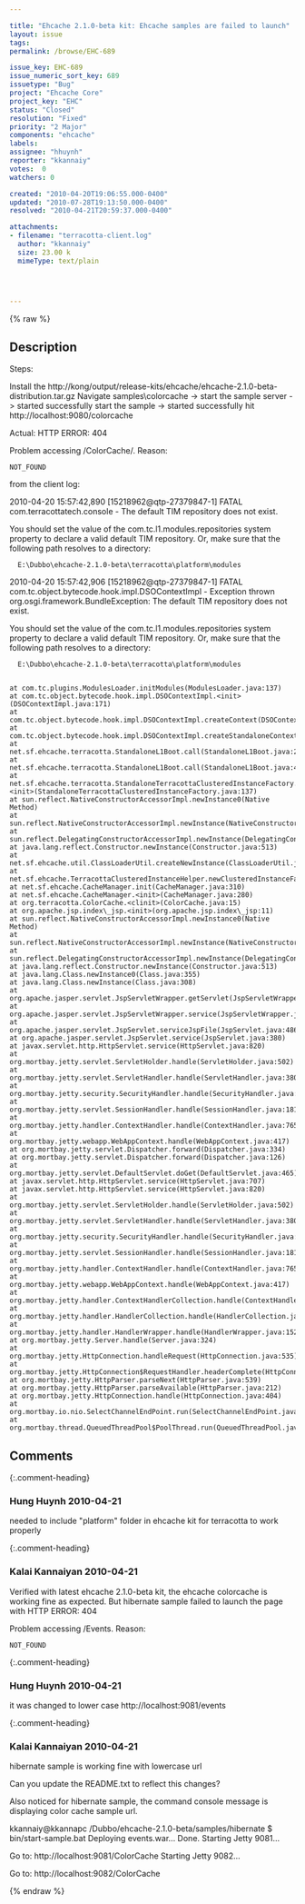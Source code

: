 ```yaml
---

title: "Ehcache 2.1.0-beta kit: Ehcache samples are failed to launch"
layout: issue
tags: 
permalink: /browse/EHC-689

issue_key: EHC-689
issue_numeric_sort_key: 689
issuetype: "Bug"
project: "Ehcache Core"
project_key: "EHC"
status: "Closed"
resolution: "Fixed"
priority: "2 Major"
components: "ehcache"
labels: 
assignee: "hhuynh"
reporter: "kkannaiy"
votes:  0
watchers: 0

created: "2010-04-20T19:06:55.000-0400"
updated: "2010-07-28T19:13:50.000-0400"
resolved: "2010-04-21T20:59:37.000-0400"

attachments:
- filename: "terracotta-client.log"
  author: "kkannaiy"
  size: 23.00 k
  mimeType: text/plain




---
```


{% raw %}

## Description

<div markdown="1" class="description">

Steps:

Install the http://kong/output/release-kits/ehcache/ehcache-2.1.0-beta-distribution.tar.gz
Navigate samples\colorcache -> start the sample server -> started successfully
start the sample -> started successfully
hit http://localhost:9080/colorcache

Actual: HTTP ERROR: 404

Problem accessing /ColorCache/. Reason:

    NOT_FOUND

from the client log:

2010-04-20 15:57:42,890 [15218962@qtp-27379847-1] FATAL com.terracottatech.console - The default TIM repository does not exist.

   You should set the value of the com.tc.l1.modules.repositories system property to declare a valid default TIM repository.
   Or, make sure that the following path resolves to a directory:

      E:\Dubbo\ehcache-2.1.0-beta\terracotta\platform\modules

   
2010-04-20 15:57:42,906 [15218962@qtp-27379847-1] FATAL com.tc.object.bytecode.hook.impl.DSOContextImpl - Exception thrown
org.osgi.framework.BundleException: The default TIM repository does not exist.

   You should set the value of the com.tc.l1.modules.repositories system property to declare a valid default TIM repository.
   Or, make sure that the following path resolves to a directory:

      E:\Dubbo\ehcache-2.1.0-beta\terracotta\platform\modules

   
	at com.tc.plugins.ModulesLoader.initModules(ModulesLoader.java:137)
	at com.tc.object.bytecode.hook.impl.DSOContextImpl.<init>(DSOContextImpl.java:171)
	at com.tc.object.bytecode.hook.impl.DSOContextImpl.createContext(DSOContextImpl.java:156)
	at com.tc.object.bytecode.hook.impl.DSOContextImpl.createStandaloneContext(DSOContextImpl.java:141)
	at net.sf.ehcache.terracotta.StandaloneL1Boot.call(StandaloneL1Boot.java:221)
	at net.sf.ehcache.terracotta.StandaloneL1Boot.call(StandaloneL1Boot.java:40)
	at net.sf.ehcache.terracotta.StandaloneTerracottaClusteredInstanceFactory.<init>(StandaloneTerracottaClusteredInstanceFactory.java:137)
	at sun.reflect.NativeConstructorAccessorImpl.newInstance0(Native Method)
	at sun.reflect.NativeConstructorAccessorImpl.newInstance(NativeConstructorAccessorImpl.java:39)
	at sun.reflect.DelegatingConstructorAccessorImpl.newInstance(DelegatingConstructorAccessorImpl.java:27)
	at java.lang.reflect.Constructor.newInstance(Constructor.java:513)
	at net.sf.ehcache.util.ClassLoaderUtil.createNewInstance(ClassLoaderUtil.java:92)
	at net.sf.ehcache.TerracottaClusteredInstanceHelper.newClusteredInstanceFactory(TerracottaClusteredInstanceHelper.java:103)
	at net.sf.ehcache.CacheManager.init(CacheManager.java:310)
	at net.sf.ehcache.CacheManager.<init>(CacheManager.java:280)
	at org.terracotta.ColorCache.<clinit>(ColorCache.java:15)
	at org.apache.jsp.index\_jsp.<init>(org.apache.jsp.index\_jsp:11)
	at sun.reflect.NativeConstructorAccessorImpl.newInstance0(Native Method)
	at sun.reflect.NativeConstructorAccessorImpl.newInstance(NativeConstructorAccessorImpl.java:39)
	at sun.reflect.DelegatingConstructorAccessorImpl.newInstance(DelegatingConstructorAccessorImpl.java:27)
	at java.lang.reflect.Constructor.newInstance(Constructor.java:513)
	at java.lang.Class.newInstance0(Class.java:355)
	at java.lang.Class.newInstance(Class.java:308)
	at org.apache.jasper.servlet.JspServletWrapper.getServlet(JspServletWrapper.java:193)
	at org.apache.jasper.servlet.JspServletWrapper.service(JspServletWrapper.java:372)
	at org.apache.jasper.servlet.JspServlet.serviceJspFile(JspServlet.java:486)
	at org.apache.jasper.servlet.JspServlet.service(JspServlet.java:380)
	at javax.servlet.http.HttpServlet.service(HttpServlet.java:820)
	at org.mortbay.jetty.servlet.ServletHolder.handle(ServletHolder.java:502)
	at org.mortbay.jetty.servlet.ServletHandler.handle(ServletHandler.java:380)
	at org.mortbay.jetty.security.SecurityHandler.handle(SecurityHandler.java:216)
	at org.mortbay.jetty.servlet.SessionHandler.handle(SessionHandler.java:181)
	at org.mortbay.jetty.handler.ContextHandler.handle(ContextHandler.java:765)
	at org.mortbay.jetty.webapp.WebAppContext.handle(WebAppContext.java:417)
	at org.mortbay.jetty.servlet.Dispatcher.forward(Dispatcher.java:334)
	at org.mortbay.jetty.servlet.Dispatcher.forward(Dispatcher.java:126)
	at org.mortbay.jetty.servlet.DefaultServlet.doGet(DefaultServlet.java:465)
	at javax.servlet.http.HttpServlet.service(HttpServlet.java:707)
	at javax.servlet.http.HttpServlet.service(HttpServlet.java:820)
	at org.mortbay.jetty.servlet.ServletHolder.handle(ServletHolder.java:502)
	at org.mortbay.jetty.servlet.ServletHandler.handle(ServletHandler.java:380)
	at org.mortbay.jetty.security.SecurityHandler.handle(SecurityHandler.java:216)
	at org.mortbay.jetty.servlet.SessionHandler.handle(SessionHandler.java:181)
	at org.mortbay.jetty.handler.ContextHandler.handle(ContextHandler.java:765)
	at org.mortbay.jetty.webapp.WebAppContext.handle(WebAppContext.java:417)
	at org.mortbay.jetty.handler.ContextHandlerCollection.handle(ContextHandlerCollection.java:230)
	at org.mortbay.jetty.handler.HandlerCollection.handle(HandlerCollection.java:114)
	at org.mortbay.jetty.handler.HandlerWrapper.handle(HandlerWrapper.java:152)
	at org.mortbay.jetty.Server.handle(Server.java:324)
	at org.mortbay.jetty.HttpConnection.handleRequest(HttpConnection.java:535)
	at org.mortbay.jetty.HttpConnection$RequestHandler.headerComplete(HttpConnection.java:865)
	at org.mortbay.jetty.HttpParser.parseNext(HttpParser.java:539)
	at org.mortbay.jetty.HttpParser.parseAvailable(HttpParser.java:212)
	at org.mortbay.jetty.HttpConnection.handle(HttpConnection.java:404)
	at org.mortbay.io.nio.SelectChannelEndPoint.run(SelectChannelEndPoint.java:409)
	at org.mortbay.thread.QueuedThreadPool$PoolThread.run(QueuedThreadPool.java:520)

</div>

## Comments


{:.comment-heading}
### **Hung Huynh** <span class="date">2010-04-21</span>

<div markdown="1" class="comment">

needed to include "platform" folder in ehcache kit for terracotta to work properly

</div>


{:.comment-heading}
### **Kalai Kannaiyan** <span class="date">2010-04-21</span>

<div markdown="1" class="comment">

Verified with latest ehcache 2.1.0-beta kit, the ehcache colorcache is working fine as expected.
But hibernate sample failed to launch the page with 
HTTP ERROR: 404

Problem accessing /Events. Reason:

    NOT_FOUND

</div>


{:.comment-heading}
### **Hung Huynh** <span class="date">2010-04-21</span>

<div markdown="1" class="comment">

it was changed to lower case   http://localhost:9081/events

</div>


{:.comment-heading}
### **Kalai Kannaiyan** <span class="date">2010-04-21</span>

<div markdown="1" class="comment">

hibernate sample is working fine with lowercase url

Can you update the README.txt to reflect this changes? 

Also noticed for hibernate sample, the command console message is displaying color cache sample url.


kkannaiy@kkannapc /Dubbo/ehcache-2.1.0-beta/samples/hibernate
$ bin/start-sample.bat
Deploying events.war...
Done.
Starting Jetty 9081...

Go to: http://localhost:9081/ColorCache
Starting Jetty 9082...

Go to: http://localhost:9082/ColorCache

</div>



{% endraw %}
